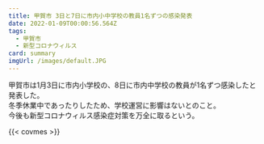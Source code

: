```yaml
---
title: 甲賀市 3日と7日に市内小中学校の教員1名ずつの感染発表
date: 2022-01-09T00:00:56.564Z
tags:
  - 甲賀市
  - 新型コロナウィルス
card: summary
imgUrl: /images/default.JPG
---
```

甲賀市は1月3日に市内小学校の、8日に市内中学校の教員が1名ずつ感染したと発表した。  
冬季休業中であったりしたため、学校運営に影響はないとのこと。  
今後も新型コロナウィルス感染症対策を万全に取るという。

{{< covmes >}}